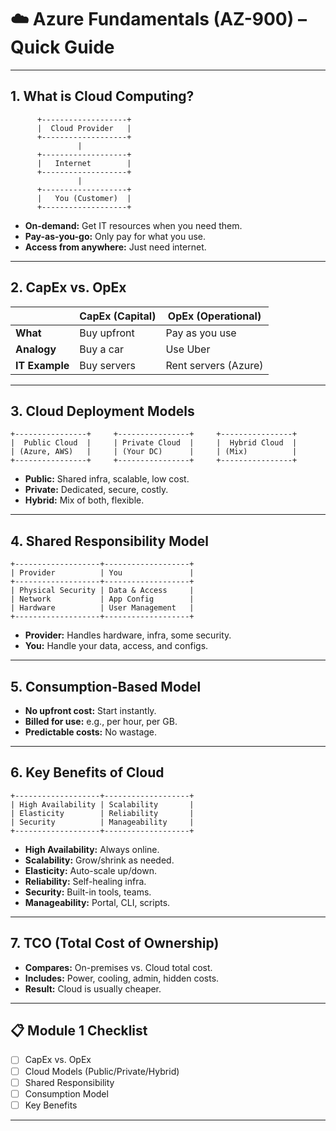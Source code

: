 # ☁️ Azure Fundamentals (AZ-900) – Quick Guide


---

## 1. What is Cloud Computing?

```
      +-------------------+
      |  Cloud Provider   |
      +-------------------+
               |
      +-------------------+
      |   Internet        |
      +-------------------+
               |
      +-------------------+
      |   You (Customer)  |
      +-------------------+
```
- **On-demand:** Get IT resources when you need them.
- **Pay-as-you-go:** Only pay for what you use.
- **Access from anywhere:** Just need internet.

---

## 2. CapEx vs. OpEx

|                | CapEx (Capital)         | OpEx (Operational)      |
|----------------|------------------------|-------------------------|
| **What**       | Buy upfront             | Pay as you use          |
| **Analogy**    | Buy a car               | Use Uber                |
| **IT Example** | Buy servers             | Rent servers (Azure)    |

---

## 3. Cloud Deployment Models

```
+----------------+     +----------------+     +----------------+
|  Public Cloud  |     | Private Cloud  |     |  Hybrid Cloud  |
| (Azure, AWS)   |     | (Your DC)      |     | (Mix)          |
+----------------+     +----------------+     +----------------+
```
- **Public:** Shared infra, scalable, low cost.
- **Private:** Dedicated, secure, costly.
- **Hybrid:** Mix of both, flexible.

---

## 4. Shared Responsibility Model

```
+-------------------+-------------------+
| Provider          | You               |
+-------------------+-------------------+
| Physical Security | Data & Access     |
| Network           | App Config        |
| Hardware          | User Management   |
+-------------------+-------------------+
```
- **Provider:** Handles hardware, infra, some security.
- **You:** Handle your data, access, and configs.

---

## 5. Consumption-Based Model

- **No upfront cost:** Start instantly.
- **Billed for use:** e.g., per hour, per GB.
- **Predictable costs:** No wastage.

---

## 6. Key Benefits of Cloud

```
+-------------------+-------------------+
| High Availability | Scalability       |
| Elasticity        | Reliability       |
| Security          | Manageability     |
+-------------------+-------------------+
```
- **High Availability:** Always online.
- **Scalability:** Grow/shrink as needed.
- **Elasticity:** Auto-scale up/down.
- **Reliability:** Self-healing infra.
- **Security:** Built-in tools, teams.
- **Manageability:** Portal, CLI, scripts.

---

## 7. TCO (Total Cost of Ownership)

- **Compares:** On-premises vs. Cloud total cost.
- **Includes:** Power, cooling, admin, hidden costs.
- **Result:** Cloud is usually cheaper.

---

## 📋 Module 1 Checklist

- [ ] CapEx vs. OpEx
- [ ] Cloud Models (Public/Private/Hybrid)
- [ ] Shared Responsibility
- [ ] Consumption Model
- [ ] Key Benefits

---
